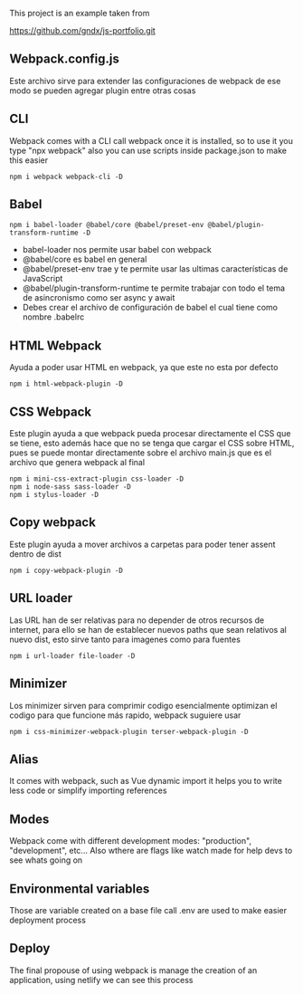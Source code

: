 This project is an example taken from

https://github.com/gndx/js-portfolio.git

## Webpack.config.js

Este archivo sirve para extender las configuraciones de webpack de ese modo se pueden agregar
plugin entre otras cosas

## CLI

Webpack comes with a CLI call webpack once it is installed, so to use it you type "npx webpack"
also you can use scripts inside package.json to make this easier

```
npm i webpack webpack-cli -D
```

## Babel

```
npm i babel-loader @babel/core @babel/preset-env @babel/plugin-transform-runtime -D
```

- babel-loader nos permite usar babel con webpack
- @babel/core es babel en general
- @babel/preset-env trae y te permite usar las ultimas características de JavaScript
- @babel/plugin-transform-runtime te permite trabajar con todo el tema de asincronismo como ser async y await
- Debes crear el archivo de configuración de babel el cual tiene como nombre .babelrc

## HTML Webpack

Ayuda a poder usar HTML en webpack, ya que este no esta por defecto

```
npm i html-webpack-plugin -D
```

## CSS Webpack

Este plugin ayuda a que webpack pueda procesar directamente el CSS que se tiene, esto además hace que no se tenga
que cargar el CSS sobre HTML, pues se puede montar directamente sobre el archivo main.js que es el archivo que
genera webpack al final

```
npm i mini-css-extract-plugin css-loader -D
npm i node-sass sass-loader -D
npm i stylus-loader -D
```

## Copy webpack

Este plugin ayuda a mover archivos a carpetas para poder tener assent dentro de dist

```
npm i copy-webpack-plugin -D
```

## URL loader

Las URL han de ser relativas para no depender de otros recursos de internet, para ello se han de establecer nuevos
paths que sean relativos al nuevo dist, esto sirve tanto para imagenes como para fuentes

```
npm i url-loader file-loader -D
```

## Minimizer

Los minimizer sirven para comprimir codigo esencialmente optimizan el codigo para que funcione más rapido, webpack
suguiere usar

```
npm i css-minimizer-webpack-plugin terser-webpack-plugin -D
```

## Alias

It comes with webpack, such as Vue dynamic import it helps you to write less code or simplify importing references

## Modes

Webpack come with different development modes: "production", "development", etc... Also wthere are flags like watch
made for help devs to see whats going on

## Environmental variables

Those are variable created on a base file call .env are used to make easier deployment process

## Deploy

The final propouse of using webpack is manage the creation of an application, using netlify we can see this process
